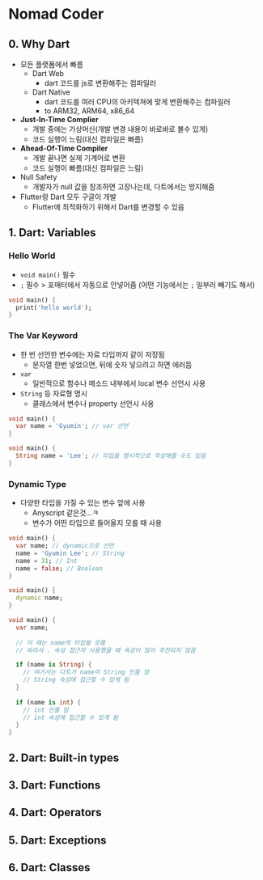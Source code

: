 # Nomad Coder

## 0. Why Dart

- 모든 플랫폼에서 빠름
  - Dart Web
    - dart 코드를 js로 변환해주는 컴파일러
  - Dart Native
    - dart 코드를 여러 CPU의 아키텍쳐에 맞게 변환해주는 컴파일러
    - to ARM32, ARM64, x86_64
- **Just-In-Time Complier**
  - 개발 중에는 가상머신(개발 변경 내용이 바로바로 볼수 있게)
  - 코드 실행이 느림(대신 컴파일은 빠름)
- **Ahead-Of-Time Compiler**
  - 개발 끝나면 실제 기계어로 변환 
  - 코드 실행이 빠름(대신 컴파일은 느림)
- Null Safety
  - 개발자가 null 값을 참조하면 고장나는데, 다트에서는 방지해줌
- Flutter랑 Dart 모두 구글이 개발
  - Flutter에 최적화하기 위해서 Dart를 변경할 수 있음



## 1. Dart: Variables

### Hello World

- `void main()` 필수
- `;` 필수 > 포매터에서 자동으로 안넣어줌 (어떤 기능에서는 `;` 일부러 빼기도 해서)

```dart
void main() {
  print('hello world');
}
```



### The Var Keyword

- 한 번 선언한 변수에는 자료 타입까지 같이 저장됨
  - 문자열 한번 넣었으면, 뒤에 숫자 넣으려고 하면 에러뜸
- `var`
  - 일반적으로 함수나 메소드 내부에서 local 변수 선언시 사용
- `String` 등 자료형 명시
  - 클래스에서 변수나 property 선언시 사용

```dart
void main() {
  var name = 'Gyumin'; // var 선언
}
```

```dart
void main() {
  String name = 'Lee'; // 타입을 명시적으로 작성해줄 수도 있음
}
```



### Dynamic Type

- 다양한 타입을 가질 수 있는 변수 앞에 사용
  - Anyscript 같은것...ㅋ
  - 변수가 어떤 타입으로 들어올지 모를 때 사용

```dart
void main() {
  var name; // dynamic으로 선언
  name = 'Gyumin Lee'; // String
  name = 31; // Int
  name = false; // Boolean
}
```

```dart
void main() {
  dynamic name;
}
```

```dart
void main() {
  var name;
  
  // 이 때는 name의 타입을 모름
  // 따라서 . 속성 접근자 사용했을 때 속성이 많이 추천되지 않음

  if (name is String) {
    // 여기서는 다트가 name이 String 인줄 암
    // String 속성에 접근할 수 있게 됨
  }
  
  if (name is int) {
    // int 인줄 암
    // int 속성에 접근할 수 있게 됨
  }
}

```





## 2. Dart: Built-in types



## 3. Dart: Functions



## 4. Dart: Operators



## 5. Dart: Exceptions



## 6. Dart: Classes



